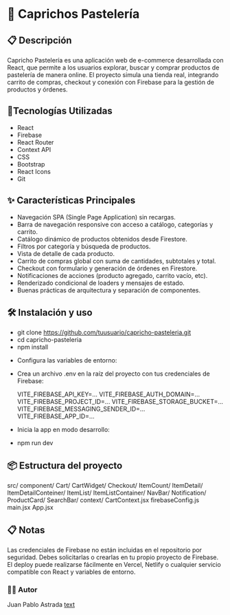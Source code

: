 
# 🧁 Caprichos Pastelería

## 📋 Descripción

Capricho Pastelería es una aplicación web de e-commerce desarrollada con React, que permite a los usuarios explorar, buscar y comprar productos de pastelería de manera online. El proyecto simula una tienda real, integrando carrito de compras, checkout y conexión con Firebase para la gestión de productos y órdenes.

 ## 🚀Tecnologías Utilizadas

- React
- Firebase
- React Router
- Context API
- CSS
- Bootstrap
- React Icons
- Git

## ✨ Características Principales

- Navegación SPA (Single Page Application) sin recargas.
- Barra de navegación responsive con acceso a catálogo, categorías y carrito.
- Catálogo dinámico de productos obtenidos desde Firestore.
- Filtros por categoría y búsqueda de productos.
- Vista de detalle de cada producto.
- Carrito de compras global con suma de cantidades, subtotales y total.
- Checkout con formulario y generación de órdenes en Firestore.
- Notificaciones de acciones (producto agregado, carrito vacío, etc).
- Renderizado condicional de loaders y mensajes de estado.
- Buenas prácticas de arquitectura y separación de componentes.

## 🛠️ Instalación y uso

- git clone https://github.com/tuusuario/capricho-pasteleria.git
- cd capricho-pasteleria
- npm install
* Configura las variables de entorno:
- Crea un archivo .env en la raíz del proyecto con tus credenciales de Firebase:

     VITE_FIREBASE_API_KEY=...
     VITE_FIREBASE_AUTH_DOMAIN=...
     VITE_FIREBASE_PROJECT_ID=...
     VITE_FIREBASE_STORAGE_BUCKET=...
     VITE_FIREBASE_MESSAGING_SENDER_ID=...
     VITE_FIREBASE_APP_ID=...

* Inicia la app en modo desarrollo:
- npm run dev

## 📦 Estructura del proyecto

src/
  component/
    Cart/
    CartWidget/
    Checkout/
    ItemCount/
    ItemDetail/
    ItemDetailConteiner/
    ItemList/
    ItemListContainer/
    NavBar/
    Notification/
    ProductCard/
    SearchBar/
  context/
    CartContext.jsx
  firebaseConfig.js
  main.jsx
  App.jsx

## 📋 Notas

Las credenciales de Firebase no están incluidas en el repositorio por seguridad. Debes solicitarlas o crearlas en tu propio proyecto de Firebase.
El deploy puede realizarse fácilmente en Vercel, Netlify o cualquier servicio compatible con React y variables de entorno.

### 👩‍💻 Autor
Juan Pablo Astrada [text](https://github.com/JuanAstrada7)
